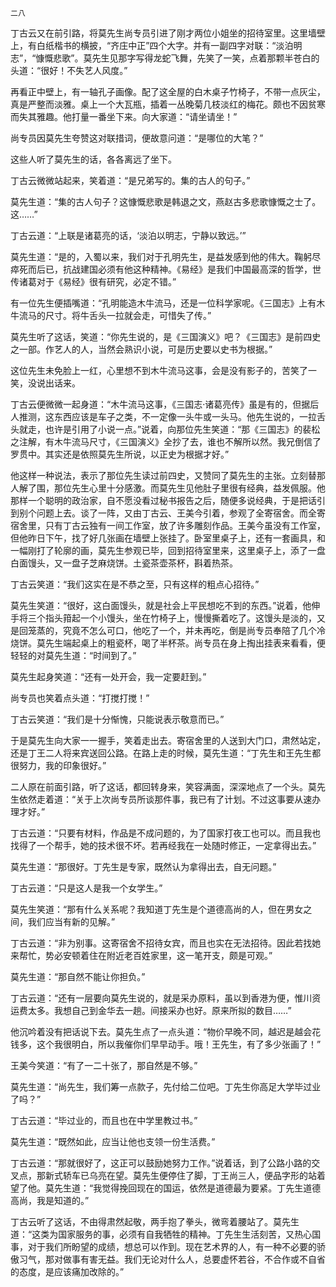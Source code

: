     二八 

   丁古云又在前引路，将莫先生尚专员引进了刚才两位小姐坐的招待室里。这里墙壁上，有白纸楷书的横披，“齐庄中正”四个大字。并有一副四字对联：“淡泊明志”，“慷慨悲歌”。莫先生见那字写得龙蛇飞舞，先笑了一笑，点着那颗半苍白的头道：“很好！不失艺人风度。”

   再看正中壁上，有一轴孔子画像。配了这全屋的白木桌子竹椅子，不带一点灰尘，真是严整而淡雅。桌上一个大瓦瓶，插着一丛晚菊几枝淡红的梅花。颇也不因贫寒而失其雅趣。他打量一番坐下来。向大家道：“请坐请坐！”

   尚专员因莫先生夸赞这对联措词，便故意问道：“是哪位的大笔？”

   这些人听了莫先生的话，各各离远了坐下。

   丁古云微微站起来，笑着道：“是兄弟写的。集的古人的句子。”

   莫先生道：“集的古人句子？这慷慨悲歌是韩退之文，燕赵古多悲歌慷慨之士了。这……”

   丁古云道：“上联是诸葛亮的话，‘淡泊以明志，宁静以致远。’”

   莫先生道：“是的，入蜀以来，我们对于孔明先生，是益发感到他的伟大。鞠躬尽瘁死而后已，抗战建国必须有他这种精神。《易经》是我们中国最高深的哲学，世传诸葛对于《易经》很有研究，必定不错。”

   有一位先生便插嘴道：“孔明能造木牛流马，还是一位科学家呢。《三国志》上有木牛流马的尺寸。将牛舌头一拉就会走，可惜失了传。”

   莫先生听了这话，笑道：“你先生说的，是《三国演义》吧？《三国志》是前四史之一部。作艺人的人，当然会熟识小说，可是历史要以史书为根据。”

   这位先生未免脸上一红，心里想不到木牛流马这事，会是没有影子的，苦笑了一笑，没说出话来。

   丁古云便微微一起身道：“木牛流马这事，《三国志·诸葛亮传》虽是有的，但据后人推测，这东西应该是车子之类，不一定像一头牛或一头马。他先生说的，一拉舌头就走，也许是引用了小说一点。”说着，向那位先生笑道：“那《三国志》的裴松之注解，有木牛流马尺寸，《三国演义》全抄了去，谁也不解所以然。我兄倒信了罗贯中。其实还是依照莫先生所说，以正史为根据才好。”

   他这样一种说法，表示了那位先生读过前四史，又赞同了莫先生的主张。立刻替那人解了围，那位先生心里十分感激。而莫先生见他肚子里很有经典，益发佩服。他那样一个聪明的政治家，自不愿没看过秘书报告之后，随便多说经典，于是把话引到别个问题上去。谈了一阵，又由丁古云、王美今引着，参观了全寄宿舍。而全寄宿舍里，只有丁古云独有一间工作室，放了许多雕刻作品。王美今虽没有工作室，但他昨日下午，找了好几张画在墙壁上张挂了。卧室里桌子上，还有一套画具，和一幅刚打了轮廓的画，莫先生参观已毕，回到招待室里来，这里桌子上，添了一盘白面馒头，又一盘子芝麻烧饼。土瓷茶壶茶杯，斟着热茶。

   丁古云笑道：“我们这实在是不恭之至，只有这样的粗点心招待。”

   莫先生笑道：“很好，这白面馒头，就是社会上平民想吃不到的东西。”说着，他伸手将三个指头箝起一个小馒头，坐在竹椅子上，慢慢撕着吃了。这馒头是淡的，又是回笼蒸的，究竟不怎么可口，他吃了一个，并未再吃，倒是尚专员奉陪了几个冷烧饼。莫先生端起桌上的粗瓷杯，喝了半杯茶。尚专员在身上掏出挂表来看看，便轻轻的对莫先生道：“时间到了。”

   莫先生起身笑道：“还有一处开会，我一定要赶到。”

   尚专员也笑着点头道：“打搅打搅！”

   丁古云笑道：“我们是十分惭愧，只能说表示敬意而已。”

   于是莫先生向大家一一握手，笑着走出去。寄宿舍里的人送到大门口，肃然站定，还是丁王二人将来宾送回公路。在路上走的时候，莫先生道：“丁先生和王先生都很努力，我的印象很好。”

   二人原在前面引路，听了这话，都回转身来，笑容满面，深深地点了一个头。莫先生依然走着道：“关于上次尚专员所谈那件事，我已有了计划。不过这事要从速办理才好。”

   丁古云道：“只要有材料，作品是不成问题的，为了国家打夜工也可以。而且我也找得了一个帮手，她的技术很不坏。若再经我在一处随时修正，一定拿得出去。”

   莫先生道：“那很好。丁先生是专家，既然认为拿得出去，自无问题。”

   丁古云道：“只是这人是我一个女学生。”

   莫先生笑道：“那有什么关系呢？我知道丁先生是个道德高尚的人，但在男女之间，我们应当有新的见解。”

   丁古云道：“非为别事。这寄宿舍不招待女宾，而且也实在无法招待。因此若找她来帮忙，势必安顿着住在附近老百姓家里，这一笔开支，颇是可观。”

   莫先生道：“那自然不能让你担负。”

   丁古云道：“还有一层要向莫先生说的，就是采办原料，虽以到香港为便，惟川资运费太多。我想自己到金华去一趟。间接采办也好。原来所拟的数目……”

   他沉吟着没有把话说下去。莫先生点了一点头道：“物价早晚不同，越迟是越会花钱多，这个我很明白，所以我催你们早早动手。哦！王先生，有了多少张画了！”

   王美今笑道：“有了一二十张了，那自然是不够。”

   莫先生道：“尚先生，我们筹一点款子，先付给二位吧。丁先生你高足大学毕过业了吗？”

   丁古云道：“毕过业的，而且也在中学里教过书。”

   莫先生道：“既然如此，应当让他也支领一份生活费。”

   丁古云道：“那就很好了，这正可以鼓励她努力工作。”说着话，到了公路小路的交叉点，那新式轿车已乌亮在望。莫先生便停住了脚，丁王尚三人，便品字形的站着望了他。莫先生道：“我觉得挽回现在的国运，依然是道德最为要紧。丁先生道德高尚，我是知道的。”

   丁古云听了这话，不由得肃然起敬，两手抱了拳头，微弯着腰站了。莫先生道：“这类为国家服务的事，必须有自我牺牲的精神。丁先生生活刻苦，又热心国事，对于我们所盼望的成绩，想总可以作到。现在艺术界的人，有一种不必要的骄傲习气，那对做事有害无益。我们无论对什么人，总要虚怀若谷，不合作或不自省的态度，是应该痛加改除的。”

